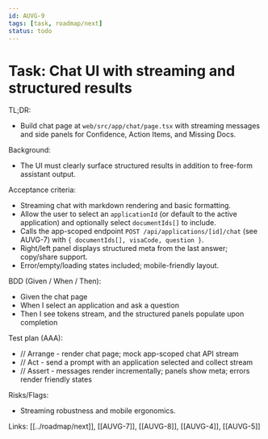 ```yaml
---
id: AUVG-9
tags: [task, roadmap/next]
status: todo
---
```


# Task: Chat UI with streaming and structured results

TL;DR:

- Build chat page at `web/src/app/chat/page.tsx` with streaming messages and side panels for Confidence, Action Items, and Missing Docs.

Background:

- The UI must clearly surface structured results in addition to free-form assistant output.

Acceptance criteria:

- Streaming chat with markdown rendering and basic formatting.
- Allow the user to select an `applicationId` (or default to the active application) and optionally select `documentIds[]` to include.
- Calls the app-scoped endpoint `POST /api/applications/[id]/chat` (see AUVG-7) with `{ documentIds[], visaCode, question }`.
- Right/left panel displays structured meta from the last answer; copy/share support.
- Error/empty/loading states included; mobile-friendly layout.

BDD (Given / When / Then):

- Given the chat page
- When I select an application and ask a question
- Then I see tokens stream, and the structured panels populate upon completion

Test plan (AAA):

- // Arrange - render chat page; mock app-scoped chat API stream
- // Act - send a prompt with an application selected and collect stream
- // Assert - messages render incrementally; panels show meta; errors render friendly states

Risks/Flags:

- Streaming robustness and mobile ergonomics.

Links: [[../roadmap/next]], [[AUVG-7]], [[AUVG-8]], [[AUVG-4]], [[AUVG-5]]
